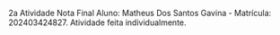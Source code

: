 2a Atividade Nota Final
Aluno: Matheus Dos Santos Gavina - Matrícula: 202403424827.
Atividade feita individualmente.
